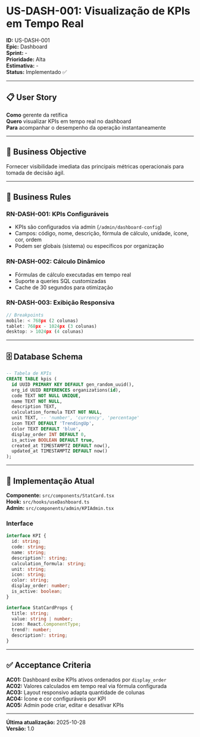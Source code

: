 # US-DASH-001: Visualização de KPIs em Tempo Real

**ID:** US-DASH-001  
**Epic:** Dashboard  
**Sprint:** -  
**Prioridade:** Alta  
**Estimativa:** -  
**Status:** Implementado ✅

---

## 📋 User Story

**Como** gerente da retífica  
**Quero** visualizar KPIs em tempo real no dashboard  
**Para** acompanhar o desempenho da operação instantaneamente

---

## 🎯 Business Objective

Fornecer visibilidade imediata das principais métricas operacionais para tomada de decisão ágil.

---

## 📐 Business Rules

### RN-DASH-001: KPIs Configuráveis
- KPIs são configurados via admin (`/admin/dashboard-config`)
- Campos: código, nome, descrição, fórmula de cálculo, unidade, ícone, cor, ordem
- Podem ser globais (sistema) ou específicos por organização

### RN-DASH-002: Cálculo Dinâmico
- Fórmulas de cálculo executadas em tempo real
- Suporte a queries SQL customizadas
- Cache de 30 segundos para otimização

### RN-DASH-003: Exibição Responsiva
```typescript
// Breakpoints
mobile: < 768px (2 colunas)
tablet: 768px - 1024px (3 colunas)
desktop: > 1024px (4 colunas)
```

---

## 🗄️ Database Schema

```sql
-- Tabela de KPIs
CREATE TABLE kpis (
  id UUID PRIMARY KEY DEFAULT gen_random_uuid(),
  org_id UUID REFERENCES organizations(id),
  code TEXT NOT NULL UNIQUE,
  name TEXT NOT NULL,
  description TEXT,
  calculation_formula TEXT NOT NULL,
  unit TEXT, -- 'number', 'currency', 'percentage'
  icon TEXT DEFAULT 'TrendingUp',
  color TEXT DEFAULT 'blue',
  display_order INT DEFAULT 0,
  is_active BOOLEAN DEFAULT true,
  created_at TIMESTAMPTZ DEFAULT now(),
  updated_at TIMESTAMPTZ DEFAULT now()
);
```

---

## 🧪 Implementação Atual

**Componente:** `src/components/StatCard.tsx`  
**Hook:** `src/hooks/useDashboard.ts`  
**Admin:** `src/components/admin/KPIAdmin.tsx`

### Interface
```typescript
interface KPI {
  id: string;
  code: string;
  name: string;
  description?: string;
  calculation_formula: string;
  unit: string;
  icon: string;
  color: string;
  display_order: number;
  is_active: boolean;
}

interface StatCardProps {
  title: string;
  value: string | number;
  icon: React.ComponentType;
  trend?: number;
  description?: string;
}
```

---

## ✅ Acceptance Criteria

**AC01:** Dashboard exibe KPIs ativos ordenados por `display_order`  
**AC02:** Valores calculados em tempo real via fórmula configurada  
**AC03:** Layout responsivo adapta quantidade de colunas  
**AC04:** Ícone e cor configuráveis por KPI  
**AC05:** Admin pode criar, editar e desativar KPIs

---

**Última atualização:** 2025-10-28  
**Versão:** 1.0
